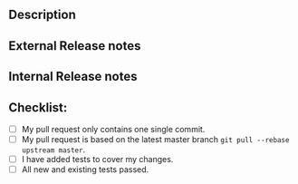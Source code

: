 <!--- PR Title -->

## Description
<!--- Describe your changes -->

## External Release notes
<!--- Add text for the external release -->

## Internal Release notes
<!--- Add text for the internal release -->

## Checklist:
<!--- Go over all the following points, and put an `x` in all the boxes that
apply. -->
- [ ] My pull request only contains one single commit.
- [ ] My pull request is based on the latest master branch
  `git pull --rebase upstream master`.
- [ ] I have added tests to cover my changes.
- [ ] All new and existing tests passed.
